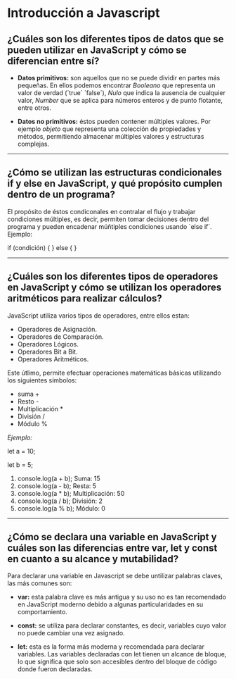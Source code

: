 # Introducción a Javascript

## ¿Cuáles son los diferentes tipos de datos que se pueden utilizar en JavaScript y cómo se diferencian entre sí?

- **Datos primitivos:** son aquellos que no se puede dividir en partes más pequeñas. En ellos podemos encontrar *Booleano* que representa un valor de verdad (´true´ ´false´), *Nulo* que indica la ausencia de cualquier valor, *Number* que se aplica para números enteros y de punto flotante, entre otros.

- **Datos no primitivos:** éstos pueden contener múltiples valores. Por ejemplo *objeto* que representa una colección de propiedades y métodos, permitiendo almacenar múltiples valores y estructuras complejas.
---
## ¿Cómo se utilizan las estructuras condicionales if y else en JavaScript, y qué propósito cumplen dentro de un programa?

El propósito de éstos condiconales en contralar el flujo y trabajar condiciones múltiples, es decir, permiten tomar decisiones dentro del programa y pueden encadenar múñtiples condiciones usando ´else if´. Ejemplo:


 if (condición) {
    } 
else {
}

---
## ¿Cuáles son los diferentes tipos de operadores en JavaScript y cómo se utilizan los operadores aritméticos para realizar cálculos?

JavaScript utiliza varios tipos de operadores, entre ellos estan:

- Operadores de Asignación.
- Operadores de Comparación.
- Operadores Lógicos.
- Operadores Bit a Bit.
- Operadores Aritméticos.

Este útlimo, permite efectuar operaciones matemáticas básicas utilizando los siguientes símbolos:

- suma +
- Resto -
- Multiplicación *
- División /
- Módulo %

*Ejemplo:*

let a = 10;

let b = 5;

1. console.log(a + b);  Suma: 15
2. console.log(a - b);  Resta: 5
3. console.log(a * b);  Multiplicación: 50
4. console.log(a / b);  División: 2
5. console.log(a % b);  Módulo: 0

---
## ¿Cómo se declara una variable en JavaScript y cuáles son las diferencias entre var, let y const en cuanto a su alcance y mutabilidad?

Para declarar una variable en Javascript se debe untilizar palabras claves, las más comunes son:

- **var:** esta palabra clave es más antigua y su uso no es tan recomendado en JavaScript moderno debido a algunas particularidades en su comportamiento.

- **const:** se utiliza para declarar constantes, es decir, variables cuyo valor no puede cambiar una vez asignado.

- **let:** esta es la forma más moderna y recomendada para declarar variables. Las variables declaradas con let tienen un alcance de bloque, lo que significa que solo son accesibles dentro del bloque de código donde fueron declaradas.